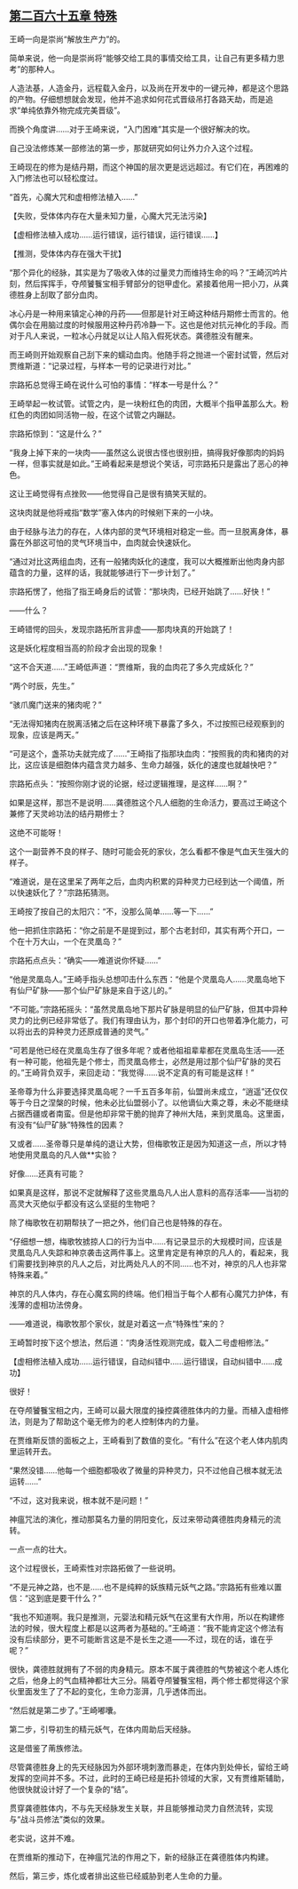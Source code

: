 ## [第二百六十五章 特殊](https://www.xxbiquge.com/11_11207/9176747.html)


  王崎一向是崇尚“解放生产力”的。

  简单来说，他一向是崇尚将“能够交给工具的事情交给工具，让自己有更多精力思考”的那种人。

  人造法基，人造金丹，远程载入金丹，以及尚在开发中的一键元神，都是这个思路的产物。仔细想想就会发现，他并不追求如何花式晋级吊打各路天劫，而是追求“单纯依靠外物完成完美晋级”。

  而换个角度讲……对于王崎来说，“入门困难”其实是一个很好解决的坎。

  自己没法修炼某一部修法的第一步，那就研究如何让外力介入这个过程。

  王崎现在的修为是结丹期，而这个神国的层次更是远远超过。有它们在，再困难的入门修法也可以轻松度过。

  “首先，心魔大咒和虚相修法植入……”

  【失败，受体体内存在大量未知力量，心魔大咒无法污染】

  【虚相修法植入成功……运行错误，运行错误，运行错误……】

  【推测，受体体内存在强大干扰】

  “那个异化的经脉，其实是为了吸收入体的过量灵力而维持生命的吗？”王崎沉吟片刻，然后挥挥手，夺颅饕餮宝相手臂部分的铠甲虚化。紧接着他用一把小刀，从龚德胜身上刮取了部分血肉。

  冰心丹是一种用来镇定心神的丹药——但那是针对王崎这种结丹期修士而言的。他偶尔会在用脑过度的时候服用这种丹药冷静一下。这也是他对抗元神化的手段。而对于凡人来说，一粒冰心丹就足以让人陷入假死状态。龚德胜没有醒来。

  而王崎则开始观察自己刮下来的蠕动血肉。他随手将之抛进一个密封试管，然后对贾维斯道：“记录过程，与样本一号的记录进行对比。”

  宗路拓总觉得王崎在说什么可怕的事情：“样本一号是什么？”

  王崎举起一枚试管。试管之内，是一块粉红色的肉团，大概半个指甲盖那么大。粉红色的肉团如同活物一般，在这个试管之内蹦跶。

  宗路拓惊到：“这是什么？”

  “我身上掉下来的一块肉——虽然这么说很古怪也很别扭，搞得我好像那肉的妈妈一样，但事实就是如此。”王崎看起来是想说个笑话，可宗路拓只是露出了恶心的神色。

  这让王崎觉得有点挫败——他觉得自己是很有搞笑天赋的。

  这块肉就是他将戒指“数学”塞入体内的时候剜下来的一小块。

  由于经脉与法力的存在，人体内部的灵气环境相对稳定一些。而一旦脱离身体，暴露在外部这可怕的灵气环境当中，血肉就会快速妖化。

  “通过对比这两组血肉，还有一般猪肉妖化的速度，我可以大概推断出他肉身内部蕴含的力量，这样的话，我就能够进行下一步计划了。”

  宗路拓愣了，他指了指王崎身后的试管：“那块肉，已经开始跳了……好快！”

  ——什么？

  王崎错愕的回头，发现宗路拓所言非虚——那肉块真的开始跳了！

  这是妖化程度相当高的阶段才会出现的现象！

  “这不合天道……”王崎低声道：“贾维斯，我的血肉花了多久完成妖化？”

  “两个时辰，先生。”

  “骇爪魔门送来的猪肉呢？”

  “无法得知猪肉在脱离活猪之后在这种环境下暴露了多久，不过按照已经观察到的现象，应该是两天。”

  “可是这个，盏茶功夫就完成了……”王崎指了指那块血肉：“按照我的肉和猪肉的对比，这应该是细胞体内蕴含灵力越多、生命力越强，妖化的速度也就越快吧？”

  宗路拓点头：“按照你刚才说的论据，经过逻辑推理，是这样……啊？”

  如果是这样，那岂不是说明……龚德胜这个凡人细胞的生命活力，要高过王崎这个兼修了天灵岭功法的结丹期修士？

  这绝不可能呀！

  这个一副营养不良的样子、随时可能会死的家伙，怎么看都不像是气血天生强大的样子。

  “难道说，是在这里呆了两年之后，血肉内积累的异种灵力已经到达一个阈值，所以快速妖化了？”宗路拓猜测。

  王崎按了按自己的太阳穴：“不，没那么简单……等一下……”

  他一把抓住宗路拓：“你之前是不是提到过，那个古老封印，其实有两个开口，一个在十万大山，一个在灵凰岛？”

  宗路拓点点头：“确实——难道说你怀疑……”

  “他是灵凰岛人。”王崎手指头总想叩击什么东西：“他是个灵凰岛人……灵凰岛地下有仙尸矿脉——那个仙尸矿脉是来自于这儿的。”

  “不可能。”宗路拓摇头：“虽然灵凰岛地下那片矿脉是明显的仙尸矿脉，但其中异种灵力的比例已经非常低了。我们有理由认为，那个封印的开口也带着净化能力，可以将出去的异种灵力还原成普通的灵气。”

  “可若是他已经在灵凰岛生存了很多年呢？或者他祖祖辈辈都在灵凰岛生活——还有一种可能，他祖先是个修士，而灵凰岛修士，必然是用过那个仙尸矿脉的灵石的。”王崎背负双手，来回走动：“我觉得……说不定真的有可能是这样！”

  圣帝尊为什么非要选择灵凰岛呢？一千五百多年前，仙盟尚未成立，“逍遥”还仅仅等于今日之涅槃的时候，他未必比仙盟弱小了。以他谪仙大乘之尊，未必不能继续占据西疆或者南蛮。但是他却非常干脆的抛弃了神州大陆，来到灵凰岛。这里面，有没有“仙尸矿脉”特殊性的因素？

  又或者……圣帝尊只是单纯的退让大势，但梅歌牧正是因为知道这一点，所以才特地使用灵凰岛的凡人做**实验？

  好像……还真有可能？

  如果真是这样，那说不定就解释了这些灵凰岛凡人出人意料的高存活率——当初的高灵大灭绝似乎都没有这么坚挺的生物吧？

  除了梅歌牧在初期帮扶了一把之外，他们自己也是特殊的存在。

  “仔细想一想，梅歌牧掳掠人口的行为当中……有记录显示的大规模时间，应该是灵凰岛凡人失踪和神京袭击这两件事上。这里肯定是有神京的凡人的，看起来，我们需要找到神京的凡人之后，对比两处凡人的不同……也不对，神京的凡人也非常特殊来着。”

  神京的凡人体内，存在心魔玄网的终端。他们相当于每个人都有心魔咒力护体，有浅薄的虚相功法傍身。

  ——难道说，梅歌牧那个家伙，就是对着这一点“特殊性”来的？

  王崎暂时按下这个想法，然后道：“肉身活性观测完成，载入二号虚相修法。”

  【虚相修法植入成功……运行错误，自动纠错中……运行错误，自动纠错中……成功】

  很好！

  在夺颅饕餮宝相之内，王崎可以最大限度的操控龚德胜体内的力量。而植入虚相修法，则是为了帮助这个毫无修为的老人控制体内的力量。

  在贾维斯反馈的面板之上，王崎看到了数值的变化。“有什么”在这个老人体内肌肉里运转开去。

  “果然没错……他每一个细胞都吸收了微量的异种灵力，只不过他自己根本就无法运转……”

  “不过，这对我来说，根本就不是问题！”

  神瘟咒法的演化，推动那莫名力量的阴阳变化，反过来带动龚德胜肉身精元的流转。

  一点一点的壮大。

  这个过程很长，王崎索性对宗路拓做了一些说明。

  “不是元神之路，也不是……也不是纯粹的妖族精元妖气之路。”宗路拓有些难以置信：“这到底是要干什么？”

  “我也不知道啊。我只是推测，元婴法和精元妖气在这里有大作用，所以在构建修法的时候，很大程度上都是以这两者为基础的。”王崎道：“我不能肯定这个修法有没有后续部分，更不可能断言这是不是长生之道——不过，现在的话，谁在乎呢？”

  很快，龚德胜就拥有了不弱的肉身精元。原本不属于龚德胜的气势被这个老人炼化之后，他身上的气血精神都壮大三分。隔着夺颅饕餮宝相，两个修士都觉得这个家伙里面发生了了不起的变化，生命力澎湃，几乎透体而出。

  “然后就是第二步了。”王崎嘟囔。

  第二步，引导初生的精元妖气，在体内周助后天经脉。

  这是借鉴了萳族修法。

  尽管龚德胜身上的先天经脉因为外部环境刺激而暴走，在体内到处伸长，留给王崎发挥的空间并不多。不过，此时的王崎已经是拓扑领域的大家，又有贾维斯辅助，他很快就设计好了一个复杂的“结”。

  贯穿龚德胜体内，不与先天经脉发生关联，并且能够推动灵力自然流转，实现与“战斗员修法”类似的效果。

  老实说，这并不难。

  在贾维斯的推动下，在神瘟咒法的作用之下，新的经脉正在龚德胜体内构建。

  然后，第三步，炼化或者排出这些已经威胁到老人生命的力量。

